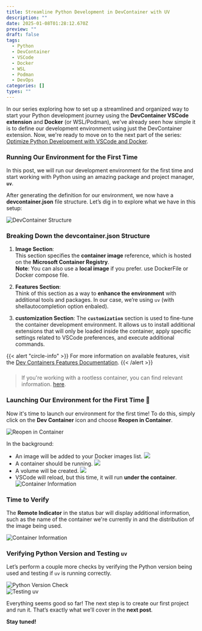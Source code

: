 ```yaml
---
title: Streamline Python Development in DevContainer with UV
description: ""
date: 2025-01-08T01:28:12.670Z
preview: ""
draft: false
tags:
  - Python
  - DevContainer
  - VSCode
  - Docker
  - WSL
  - Podman
  - DevOps
categories: []
types: ""
---
```


In our series exploring how to set up a streamlined and organized way to start your Python development journey using the **DevContainer VSCode extension** and **Docker** (or WSL/Podman), we've already seen how simple it is to define our development environment using just the DevContainer extension. Now, we're ready to move on to the next part of the series: [Optimize Python Development with VSCode and Docker](/blog/posts/2025-01-05-optimize-python-development-with-docker/).

### Running Our Environment for the First Time

In this post, we will run our development environment for the first time and start working with Python using an amazing package and project manager, **`uv`**.

After generating the definition for our environment, we now have a **devcontainer.json** file structure. Let’s dig in to explore what we have in this setup:

![DevContainer Structure](/images/post2/im12.png)

### Breaking Down the devcontainer.json Structure

1. **Image Section**:  
   This section specifies the **container image** reference, which is hosted on the **Microsoft Container Registry**.  
   **Note**: You can also use a **local image** if you prefer. use DockerFile or Docker compose file.

2. **Features Section**:  
   Think of this section as a way to **enhance the environment** with additional tools and packages. In our case, we’re using `uv` (with shellautocompletion option enbaled).

2. **customization Section**: 
   The **`customization`** section is used to fine-tune the container development environment. It allows us to install additional extensions that will only be loaded inside the container, apply specific settings related to VSCode preferences, and execute additional commands.

{{< alert "circle-info" >}}
For more information on available features, visit the [Dev Containers Features Documentation](https://containers.dev/features).
{{< /alert >}}

### 
> If you're working with a rootless container, you can find relevant information.
> [here](https://aka.ms/dev-containers-non-root).



### Launching Our Environment for the First Time 🚀

Now it's time to launch our environment for the first time! To do this, simply click on the **Dev Container** icon and choose **Reopen in Container**.

![Reopen in Container](/images/post2/im14.png)

In the background:
- An image will be added to your Docker images list.
![](/images/post2/im29.png)
- A container should be running.
![](/images/post2/im24.png)
- A volume will be created.
![](/images/post2/im25.png)
- VSCode will reload, but this time, it will run **under the container**.
![Container Information](/images/post2/im32.png)


### Time to Verify

The **Remote Indicator** in the status bar will display additional information, such as the name of the container we're currently in and the distribution of the image being used.


![Container Information](/images/post2/im16.png)

### Verifying Python Version and Testing `uv`

Let’s perform a couple more checks by verifying the Python version being used and testing if `uv` is running correctly.

![Python Version Check](/images/post2/im31.png)  
![Testing `uv`](/images/post2/im30.png)

Everything seems good so far! The next step is to create our first project and run it. That’s exactly what we’ll cover in the **next post**. 

**Stay tuned!** 





  